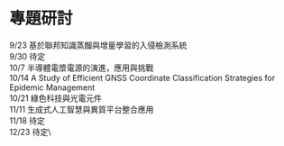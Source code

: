 # 專題研討
9/23 基於聯邦知識蒸餾與增量學習的入侵檢測系統\
9/30 待定\
10/7 半導體電漿電源的演進，應用與挑戰\
10/14 A Study of Efficient GNSS Coordinate Classification Strategies for Epidemic Management\
10/21 綠色科技與光電元件\
11/11 生成式人工智慧與異質平台整合應用\
11/18 待定\
12/23 待定\
